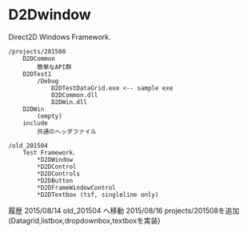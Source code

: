 ﻿D2Dwindow
=========

Direct2D Windows Framework.


	/projects/201508
		D2DCommon
			簡単なAPI群
		D2DTest1
			/Debug
				D2DTestDataGrid.exe <-- sample exe
				D2DCommon.dll
				D2DWin.dll
		D2DWin
			(empty)
		include
			共通のヘッダファイル
	
	/old_201504 
		Test Framework.
			*D2DWindow
			*D2DControl
			*D2DControls
			*D2DButton
			*D2DFrameWindowControl
			*D2DTextbox (tsf, singleline only)


履歴
	2015/08/14	old_201504 へ移動
	2015/08/16	projects/201508を追加(Datagrid,listbox,dropdownbox,textboxを実装)




